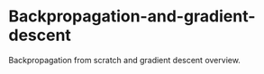 # Backpropagation-and-gradient-descent
Backpropagation from scratch and gradient descent overview. 
